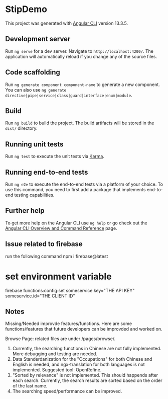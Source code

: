 # StipDemo

This project was generated with [Angular CLI](https://github.com/angular/angular-cli) version 13.3.5.

## Development server

Run `ng serve` for a dev server. Navigate to `http://localhost:4200/`. The application will automatically reload if you change any of the source files.

## Code scaffolding

Run `ng generate component component-name` to generate a new component. You can also use `ng generate directive|pipe|service|class|guard|interface|enum|module`.

## Build

Run `ng build` to build the project. The build artifacts will be stored in the `dist/` directory.

## Running unit tests

Run `ng test` to execute the unit tests via [Karma](https://karma-runner.github.io).

## Running end-to-end tests

Run `ng e2e` to execute the end-to-end tests via a platform of your choice. To use this command, you need to first add a package that implements end-to-end testing capabilities.

## Further help

To get more help on the Angular CLI use `ng help` or go check out the [Angular CLI Overview and Command Reference](https://angular.io/cli) page.

## Issue related to firebase 
run the following command
npm i firebase@latest

# set environment variable
firebase functions:config:set someservice.key="THE API KEY" someservice.id="THE CLIENT ID"

## Notes
Missing/Needed improvde features/functions.
Here are some functions/features that future developers can be improvded and worked on. 

Browse Page: related files are under /pages/browse/.
1. Currently, the searching functions in Chinese are not fully implemented. More debugging and testing are needed. 
2. Data Standerdanization for the "Occupations" for both Chinese and English is needed, and ngx-translation for both languages is not implemented. Suggested tool: OpenRefine. 
3. "Sorted by relevance" is not implemented. This should happends after each search. Currently, the search results are sorted based on the order of the last name. 
4. The searching speed/performance can be improved. 

  
